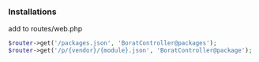 ### Installations


add to routes/web.php
```php
$router->get('/packages.json', 'BoratController@packages');
$router->get('/p/{vendor}/{module}.json', 'BoratController@package');
```
